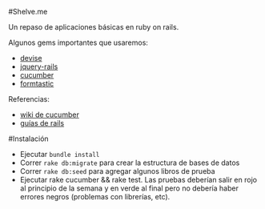 #Shelve.me

Un repaso de aplicaciones básicas en ruby on rails.

Algunos gems importantes que usaremos:

* [devise](https://github.com/plataformatec/devise)
* [jquery-rails](https://github.com/rails/jquery-ujs)
* [cucumber](https://github.com/aslakhellesoy/cucumber)
* [formtastic](https://github.com/justinfrench/formtastic)

Referencias:

* [wiki de cucumber](https://github.com/aslakhellesoy/cucumber/wiki/_pages)
* [guías de rails](http://guides.rubyonrails.org/)


#Instalación

* Ejecutar `bundle install`
* Correr `rake db:migrate` para crear la estructura de bases de datos
* Correr `rake db:seed` para agregar algunos libros de prueba
* Ejecutar rake cucumber && rake test. Las pruebas deberían salir en rojo al principio de la semana y en verde al final
  pero no debería haber errores negros (problemas con librerías, etc).
